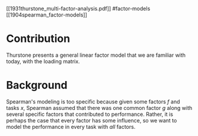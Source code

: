 [[1931thurstone_multi-factor-analysis.pdf]]
#factor-models
[[1904spearman_factor-models]]

# Contribution 

   Thurstone presents a general linear factor model that we are familiar with today, with the loading matrix. 

# Background 

   Spearman's modeling is too specific because given some factors $f$ and tasks $x$, Spearman assumed that there was one common factor $g$ along with several specific factors that contributed to performance. Rather, it is perhaps the case that every factor has some influence, so we want to model the performance in every task with *all* factors. 



